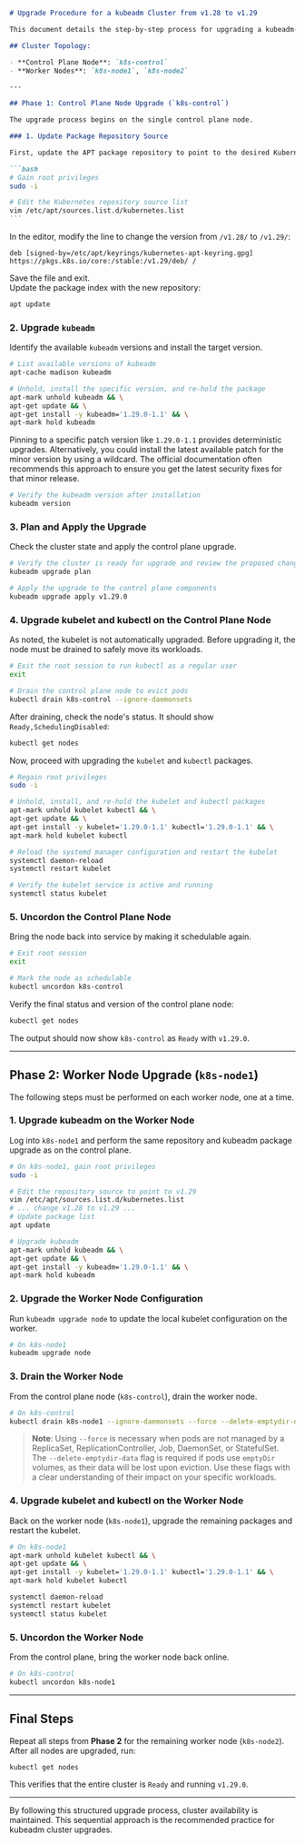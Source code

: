````markdown
# Upgrade Procedure for a kubeadm Cluster from v1.28 to v1.29

This document details the step-by-step process for upgrading a kubeadm-managed Kubernetes cluster from version 1.28 to 1.29.

## Cluster Topology:

- **Control Plane Node**: `k8s-control`
- **Worker Nodes**: `k8s-node1`, `k8s-node2`

---

## Phase 1: Control Plane Node Upgrade (`k8s-control`)

The upgrade process begins on the single control plane node.

### 1. Update Package Repository Source

First, update the APT package repository to point to the desired Kubernetes version (v1.29).

```bash
# Gain root privileges
sudo -i

# Edit the Kubernetes repository source list
vim /etc/apt/sources.list.d/kubernetes.list
```
````

In the editor, modify the line to change the version from `/v1.28/` to `/v1.29/`:

```text
deb [signed-by=/etc/apt/keyrings/kubernetes-apt-keyring.gpg] https://pkgs.k8s.io/core:/stable:/v1.29/deb/ /
```

Save the file and exit.  
Update the package index with the new repository:

```bash
apt update
```

### 2. Upgrade `kubeadm`

Identify the available `kubeadm` versions and install the target version.

```bash
# List available versions of kubeadm
apt-cache madison kubeadm

# Unhold, install the specific version, and re-hold the package
apt-mark unhold kubeadm && \
apt-get update && \
apt-get install -y kubeadm='1.29.0-1.1' && \
apt-mark hold kubeadm
```

Pinning to a specific patch version like `1.29.0-1.1` provides deterministic upgrades. Alternatively, you could install the latest available patch for the minor version by using a wildcard. The official documentation often recommends this approach to ensure you get the latest security fixes for that minor release.

```bash
# Verify the kubeadm version after installation
kubeadm version
```

### 3. Plan and Apply the Upgrade

Check the cluster state and apply the control plane upgrade.

```bash
# Verify the cluster is ready for upgrade and review the proposed changes
kubeadm upgrade plan

# Apply the upgrade to the control plane components
kubeadm upgrade apply v1.29.0
```

### 4. Upgrade kubelet and kubectl on the Control Plane Node

As noted, the kubelet is not automatically upgraded. Before upgrading it, the node must be drained to safely move its workloads.

```bash
# Exit the root session to run kubectl as a regular user
exit

# Drain the control plane node to evict pods
kubectl drain k8s-control --ignore-daemonsets
```

After draining, check the node's status. It should show `Ready,SchedulingDisabled`:

```bash
kubectl get nodes
```

Now, proceed with upgrading the `kubelet` and `kubectl` packages.

```bash
# Regain root privileges
sudo -i

# Unhold, install, and re-hold the kubelet and kubectl packages
apt-mark unhold kubelet kubectl && \
apt-get update && \
apt-get install -y kubelet='1.29.0-1.1' kubectl='1.29.0-1.1' && \
apt-mark hold kubelet kubectl

# Reload the systemd manager configuration and restart the kubelet
systemctl daemon-reload
systemctl restart kubelet

# Verify the kubelet service is active and running
systemctl status kubelet
```

### 5. Uncordon the Control Plane Node

Bring the node back into service by making it schedulable again.

```bash
# Exit root session
exit

# Mark the node as schedulable
kubectl uncordon k8s-control
```

Verify the final status and version of the control plane node:

```bash
kubectl get nodes
```

The output should now show `k8s-control` as `Ready` with `v1.29.0`.

---

## Phase 2: Worker Node Upgrade (`k8s-node1`)

The following steps must be performed on each worker node, one at a time.

### 1. Upgrade kubeadm on the Worker Node

Log into `k8s-node1` and perform the same repository and kubeadm package upgrade as on the control plane.

```bash
# On k8s-node1, gain root privileges
sudo -i

# Edit the repository source to point to v1.29
vim /etc/apt/sources.list.d/kubernetes.list
# ... change v1.28 to v1.29 ...
# Update package list
apt update

# Upgrade kubeadm
apt-mark unhold kubeadm && \
apt-get update && \
apt-get install -y kubeadm='1.29.0-1.1' && \
apt-mark hold kubeadm
```

### 2. Upgrade the Worker Node Configuration

Run `kubeadm upgrade node` to update the local kubelet configuration on the worker.

```bash
# On k8s-node1
kubeadm upgrade node
```

### 3. Drain the Worker Node

From the control plane node (`k8s-control`), drain the worker node.

```bash
# On k8s-control
kubectl drain k8s-node1 --ignore-daemonsets --force --delete-emptydir-data
```

> **Note**: Using `--force` is necessary when pods are not managed by a ReplicaSet, ReplicationController, Job, DaemonSet, or StatefulSet. The `--delete-emptydir-data` flag is required if pods use `emptyDir` volumes, as their data will be lost upon eviction. Use these flags with a clear understanding of their impact on your specific workloads.

### 4. Upgrade kubelet and kubectl on the Worker Node

Back on the worker node (`k8s-node1`), upgrade the remaining packages and restart the kubelet.

```bash
# On k8s-node1
apt-mark unhold kubelet kubectl && \
apt-get update && \
apt-get install -y kubelet='1.29.0-1.1' kubectl='1.29.0-1.1' && \
apt-mark hold kubelet kubectl

systemctl daemon-reload
systemctl restart kubelet
systemctl status kubelet
```

### 5. Uncordon the Worker Node

From the control plane, bring the worker node back online.

```bash
# On k8s-control
kubectl uncordon k8s-node1
```

---

## Final Steps

Repeat all steps from **Phase 2** for the remaining worker node (`k8s-node2`).  
After all nodes are upgraded, run:

```bash
kubectl get nodes
```

This verifies that the entire cluster is `Ready` and running `v1.29.0`.

---

By following this structured upgrade process, cluster availability is maintained. This sequential approach is the recommended practice for kubeadm cluster upgrades.

```

```

